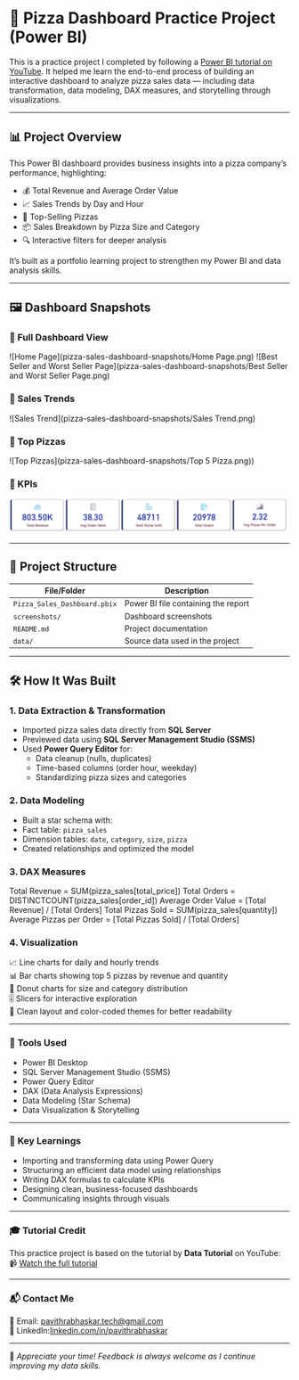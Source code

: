 # 🍕 Pizza Dashboard Practice Project (Power BI)

This is a practice project I completed by following a [Power BI tutorial on YouTube](https://youtu.be/V-s8c6jMRN0?si=WtgpeYkChLCJ4MHR). It helped me learn the end-to-end process of building an interactive dashboard to analyze pizza sales data — including data transformation, data modeling, DAX measures, and storytelling through visualizations.

---

## 📊 Project Overview

This Power BI dashboard provides business insights into a pizza company’s performance, highlighting:

- 💰 Total Revenue and Average Order Value  
- 📈 Sales Trends by Day and Hour  
- 🍕 Top-Selling Pizzas  
- 📦 Sales Breakdown by Pizza Size and Category  
- 🔍 Interactive filters for deeper analysis

It’s built as a portfolio learning project to strengthen my Power BI and data analysis skills.

---

## 🖼️ Dashboard Snapshots


### 🔹 Full Dashboard View  
![Home Page](pizza-sales-dashboard-snapshots/Home Page.png)
![Best Seller and Worst Seller Page](pizza-sales-dashboard-snapshots/Best Seller and Worst Seller Page.png)

### 🔹 Sales Trends  
![Sales Trend](pizza-sales-dashboard-snapshots/Sales Trend.png)

### 🔹 Top Pizzas  
![Top Pizzas](pizza-sales-dashboard-snapshots/Top 5 Pizza.png))

### 🔹 KPIs
![KPIs](pizza-sales-dashboard-snapshots/KPIs.png)

---

## 📁 Project Structure

| File/Folder | Description |
|-------------|-------------|
| `Pizza_Sales_Dashboard.pbix` | Power BI file containing the report |
| `screenshots/` | Dashboard screenshots |
| `README.md` | Project documentation |
|  `data/` | Source data used in the project  |

---

## 🛠️ How It Was Built

### 1. **Data Extraction & Transformation**

- Imported pizza sales data directly from **SQL Server**  
- Previewed data using **SQL Server Management Studio (SSMS)**  
- Used **Power Query Editor** for:
  - Data cleanup (nulls, duplicates)  
  - Time-based columns (order hour, weekday)  
  - Standardizing pizza sizes and categories

### 2. **Data Modeling**
- Built a star schema with:
- Fact table: `pizza_sales`
- Dimension tables: `date`, `category`, `size`, `pizza`
- Created relationships and optimized the model

### 3. **DAX Measures**

Total Revenue = SUM(pizza_sales[total_price])
Total Orders = DISTINCTCOUNT(pizza_sales[order_id])
Average Order Value = [Total Revenue] / [Total Orders]
Total Pizzas Sold = SUM(pizza_sales[quantity])
Average Pizzas per Order = [Total Pizzas Sold] / [Total Orders]

### 4. **Visualization**

📈 Line charts for daily and hourly trends  
📊 Bar charts showing top 5 pizzas by revenue and quantity  
🍩 Donut charts for size and category distribution  
🎚️ Slicers for interactive exploration  
🎨 Clean layout and color-coded themes for better readability  

---

### 🧰 **Tools Used**

- Power BI Desktop  
- SQL Server Management Studio (SSMS)
- Power Query Editor  
- DAX (Data Analysis Expressions)  
- Data Modeling (Star Schema)  
- Data Visualization & Storytelling  

---

### 🎯 **Key Learnings**

- Importing and transforming data using Power Query  
- Structuring an efficient data model using relationships  
- Writing DAX formulas to calculate KPIs  
- Designing clean, business-focused dashboards  
- Communicating insights through visuals  

---

### **🎓 Tutorial Credit**

This practice project is based on the tutorial by **Data Tutorial** on YouTube:  
📹 [Watch the full tutorial](https://youtu.be/V-s8c6jMRN0?si=WtgpeYkChLCJ4MHR)

---

### **📬 Contact Me**

📧 Email: pavithrabhaskar.tech@gmail.com  
💼 LinkedIn:[linkedin.com/in/pavithrabhaskar](https://www.linkedin.com/in/pavithrabhaskar/)



---

🖤 *Appreciate your time! Feedback is always welcome as I continue improving my data skills.*

